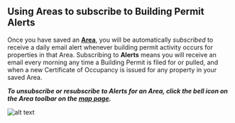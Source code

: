 
## Using Areas to subscribe to Building Permit Alerts
Once you have saved an [**Area**](https://www.citiesense.com/docs/pages/02-Areas.md), you will be automatically *subscribed* to receive a daily email alert whenever building permit activity occurs for properties in that Area. Subscribing to **Alerts** means you will receive an email every morning any time a Building Permit is filed for or pulled, and when a new Certificate of Occupancy is issued for any property in your saved Area. 
 
*__To unsubscribe or resubscribe to Alerts for an Area, click the bell icon on the Area toolbar on the [map page](https://www.citiesense.com/cities/new-york-city).__*
 
 


![alt text](https://s1.gifyu.com/images/ezgif.com-video-to-gif-9.gif "Unsubscribe and subscribe to Alerts for a saved Area")





